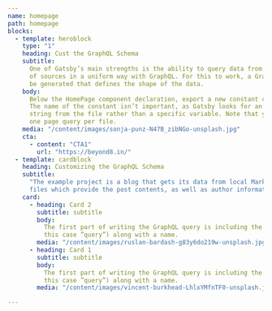 ```yaml
---
name: homepage
path: homepage
blocks:
  - template: heroblock
    type: "1"
    heading: Cust the GraphQL Schema
    subtitle:
      One of Gatsby’s main strengths is the ability to query data from a variety
      of sources in a uniform way with GraphQL. For this to work, a GraphQL Schema must
      be generated that defines the shape of the data.
    body:
      Below the HomePage component declaration, export a new constant called query.
      The name of the constant isn’t important, as Gatsby looks for an exported graphql
      string from the file rather than a specific variable. Note that you can only have
      one page query per file.
    media: "/content/images/sonja-punz-N47B_zibNGo-unsplash.jpg"
    cta: 
      - content: "CTA1"
        url: "https://beyond8.in/"
  - template: cardblock
    heading: Customizing the GraphQL Schema
    subtitle:
      "The example project is a blog that gets its data from local Markdown
      files which provide the post contents, as well as author information in JSON format. "
    card:
      - heading: Card 2
        subtitle: subtitle
        body:
          The first part of writing the GraphQL query is including the operation (in
          this case ”query”) along with a name.
        media: "/content/images/ruslan-bardash-g83y6do219w-unsplash.jpg"
      - heading: Card 1
        subtitle: subtitle
        body:
          The first part of writing the GraphQL query is including the operation (in
          this case ”query”) along with a name.
        media: "/content/images/vincent-burkhead-LhlxYMfnTF0-unsplash.jpg"

---
```

